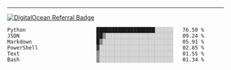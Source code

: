 ---
[![DigitalOcean Referral Badge](https://web-platforms.sfo2.digitaloceanspaces.com/WWW/Badge%203.svg)](https://www.digitalocean.com/?refcode=37fa54d82492&utm_campaign=Referral_Invite&utm_medium=Referral_Program&utm_source=badge)

<!--START_SECTION:waka-->

```text
Python                       ███████████████████░░░░░░   76.50 %
JSON                         ██▒░░░░░░░░░░░░░░░░░░░░░░   09.24 %
Markdown                     █▒░░░░░░░░░░░░░░░░░░░░░░░   05.91 %
PowerShell                   ▓░░░░░░░░░░░░░░░░░░░░░░░░   02.85 %
Text                         ▒░░░░░░░░░░░░░░░░░░░░░░░░   01.55 %
Bash                         ▒░░░░░░░░░░░░░░░░░░░░░░░░   01.34 %
```

<!--END_SECTION:waka-->


[linkedin]: https://www.linkedin.com/in/mohamed-elh/

